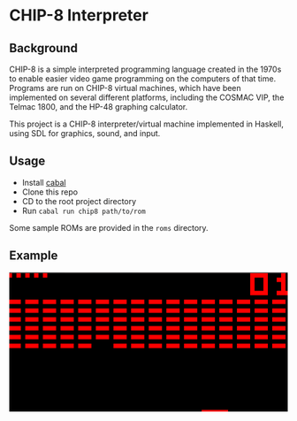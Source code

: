 # CHIP-8 Interpreter

## Background
CHIP-8 is a simple interpreted programming language created in the 1970s to enable easier video game programming on the computers of that time. Programs are run on CHIP-8 virtual machines, which have been implemented on several different platforms, including the COSMAC VIP, the Telmac 1800, and the HP-48 graphing calculator.

This project is a CHIP-8 interpreter/virtual machine implemented in Haskell, using SDL for graphics, sound, and input.

## Usage
- Install [cabal](https://www.haskell.org/cabal/)
- Clone this repo
- CD to the root project directory
- Run `cabal run chip8 path/to/rom`

Some sample ROMs are provided in the `roms` directory.

## Example
![BRIX](img/brix.gif)

